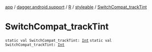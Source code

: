 [app](../../../index.md) / [dagger.android.support](../../index.md) / [R](../index.md) / [styleable](index.md) / [SwitchCompat_trackTint](./-switch-compat_track-tint.md)

# SwitchCompat_trackTint

`static val SwitchCompat_trackTint: `[`Int`](https://kotlinlang.org/api/latest/jvm/stdlib/kotlin/-int/index.html)
`static val SwitchCompat_trackTint: `[`Int`](https://kotlinlang.org/api/latest/jvm/stdlib/kotlin/-int/index.html)